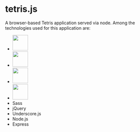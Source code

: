 tetris.js
=========

A browser-based Tetris application served via node.  Among the technologies used for this application are:
* <img height="50" src="http://gruntjs.com/img/grunt-logo-no-wordmark.svg">
* <img height="50" src="http://gruntjs.com/img/logo-handlebars.jpg">
* <img height="50" src="http://upload.wikimedia.org/wikipedia/commons/1/1f/Html5_canvas_logo.png">
* <img height="50" src="http://gruntjs.com/img/logo-requirejs.jpg">
* Sass
* jQuery
* Underscore.js
* Node.js
* Express
